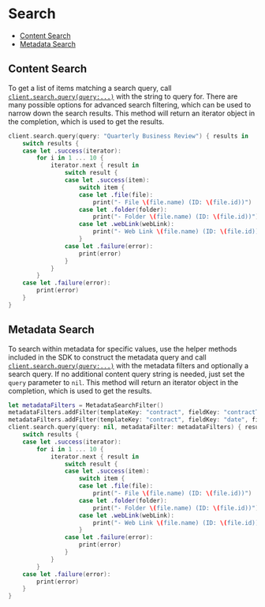 Search
======

<!-- START doctoc generated TOC please keep comment here to allow auto update -->
<!-- DON'T EDIT THIS SECTION, INSTEAD RE-RUN doctoc TO UPDATE -->


- [Content Search](#content-search)
- [Metadata Search](#metadata-search)

<!-- END doctoc generated TOC please keep comment here to allow auto update -->

Content Search
--------------

To get a list of items matching a search query, call [`client.search.query(query:...)`][search] with the
string to query for.  There are many possible options for advanced search filtering, which can be used to narrow down
the search results. This method will return an iterator object in the completion, which is used to get the results.

<!-- sample get_search -->   
```swift
client.search.query(query: "Quarterly Business Review") { results in
    switch results {
    case let .success(iterator):
        for i in 1 ... 10 {
            iterator.next { result in
                switch result {
                case let .success(item):
                    switch item {
                    case let .file(file):
                        print("- File \(file.name) (ID: \(file.id))")
                    case let .folder(folder):
                        print("- Folder \(file.name) (ID: \(file.id))")
                    case let .webLink(webLink):
                        print("- Web Link \(file.name) (ID: \(file.id))")
                    }
                case let .failure(error):
                    print(error)
                }
            }
        }
    case let .failure(error):
        print(error)
    }
}
```

[search]: https://opensource.box.com/box-ios-sdk/Classes/SearchModule.html#/s:6BoxSDK12SearchModuleC5queryAD5scope14fileExtensions12createdAfter0I6Before07updatedJ00lK011sizeAtLeast0mN4Most12ownerUserIDs014ancestorFolderS08searchIn8itemType0V5Trash14metadataFilter6fields6offset5limit10completionySSSg_AA0C5ScopeOSgSaySSGSg10Foundation4DateVSgA4_A4_A4_s5Int64VSgA7_A0_A0_SayAA0c7ContentY0OGSgAA0c4ItemY0OSgSbSgAA08MetadataC6FilterCSgA0_SiSgA19_ys6ResultOyAA14PagingIteratorCyAA0U4ItemOGAA0A8SDKErrorCGctF

Metadata Search
---------------

To search within metadata for specific values, use the helper methods included in the SDK to construct the metadata
query and call [`client.search.query(query:...)`][search] with the metadata filters and optionally a
search query.  If no additional content query string is needed, just set the `query` parameter to `nil`. This method will return an iterator object in the completion, which is used to get the results. 

```swift
let metadataFilters = MetadataSearchFilter()
metadataFilters.addFilter(templateKey: "contract", fieldKey: "contractType", fieldValue: "NDA")
metadataFilters.addFilter(templateKey: "contract", fieldKey: "date", fieldValue: "2019-01-01T00:00:00Z", relation: .greaterThan)
client.search.query(query: nil, metadataFilter: metadataFilters) { results in
    switch results {
    case let .success(iterator):
        for i in 1 ... 10 {
            iterator.next { result in
                switch result {
                case let .success(item):
                    switch item {
                    case let .file(file):
                        print("- File \(file.name) (ID: \(file.id))")
                    case let .folder(folder):
                        print("- Folder \(file.name) (ID: \(file.id))")
                    case let .webLink(webLink):
                        print("- Web Link \(file.name) (ID: \(file.id))")
                    }
                case let .failure(error):
                    print(error)
                }
            }
        }
    case let .failure(error):
        print(error)
    }  
}
```
